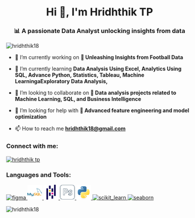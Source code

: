 <h1 align="center">Hi 👋, I'm Hridhthik TP</h1>
<h3 align="center">📊 A passionate Data Analyst unlocking insights from data</h3>

<p align="left"> <img src="https://komarev.com/ghpvc/?username=hridhthik18&label=Profile%20views&color=0e75b6&style=flat" alt="hridhthik18" /> </p>

- 🔭 I’m currently working on **📌 Unleashing Insights from Football Data**

- 🌱 I’m currently learning **Data Analysis Using Excel, Analytics Using SQL, Advance Python, Statistics, Tableau, Machine LearningaExploratory Data Analysis,**

- 👯 I’m looking to collaborate on **📌 Data analysis projects related to Machine Learning, SQL, and Business Intelligence**

- 🤝 I’m looking for help with **📌 Advanced feature engineering and model optimization**

- 📫 How to reach me **hridhthik18@gmail.com**

<h3 align="left">Connect with me:</h3>
<p align="left">
<a href="https://linkedin.com/in/hridhthik tp" target="blank"><img align="center" src="https://raw.githubusercontent.com/rahuldkjain/github-profile-readme-generator/master/src/images/icons/Social/linked-in-alt.svg" alt="hridhthik tp" height="30" width="40" /></a>
</p>

<h3 align="left">Languages and Tools:</h3>
<p align="left"> <a href="https://www.figma.com/" target="_blank" rel="noreferrer"> <img src="https://www.vectorlogo.zone/logos/figma/figma-icon.svg" alt="figma" width="40" height="40"/> </a> <a href="https://www.mysql.com/" target="_blank" rel="noreferrer"> <img src="https://raw.githubusercontent.com/devicons/devicon/master/icons/mysql/mysql-original-wordmark.svg" alt="mysql" width="40" height="40"/> </a> <a href="https://pandas.pydata.org/" target="_blank" rel="noreferrer"> <img src="https://raw.githubusercontent.com/devicons/devicon/2ae2a900d2f041da66e950e4d48052658d850630/icons/pandas/pandas-original.svg" alt="pandas" width="40" height="40"/> </a> <a href="https://www.photoshop.com/en" target="_blank" rel="noreferrer"> <img src="https://raw.githubusercontent.com/devicons/devicon/master/icons/photoshop/photoshop-line.svg" alt="photoshop" width="40" height="40"/> </a> <a href="https://www.python.org" target="_blank" rel="noreferrer"> <img src="https://raw.githubusercontent.com/devicons/devicon/master/icons/python/python-original.svg" alt="python" width="40" height="40"/> </a> <a href="https://scikit-learn.org/" target="_blank" rel="noreferrer"> <img src="https://upload.wikimedia.org/wikipedia/commons/0/05/Scikit_learn_logo_small.svg" alt="scikit_learn" width="40" height="40"/> </a> <a href="https://seaborn.pydata.org/" target="_blank" rel="noreferrer"> <img src="https://seaborn.pydata.org/_images/logo-mark-lightbg.svg" alt="seaborn" width="40" height="40"/> </a> </p>

<p><img align="center" src="https://github-readme-stats.vercel.app/api/top-langs?username=hridhthik18&show_icons=true&locale=en&layout=compact" alt="hridhthik18" /></p>
